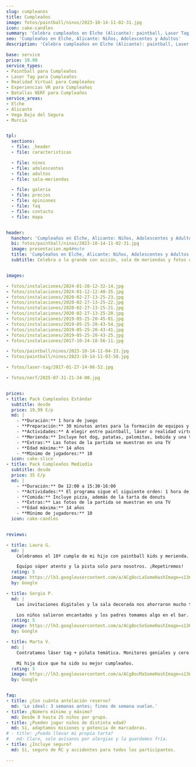 ```yaml
---
slug: cumpleanos
title: Cumpleaños
image: fotos/paintball/ninos/2023-10-14-11-02-31.jpg
icon: cake-candles
summary: 'Celebra cumpleaños en Elche (Alicante): paintball, Laser Tag, VR y NERF. Packs, sala de meriendas y extras. Precios y reserva fácil por WhatsApp.'
seo: 'Cumpleaños en Elche, Alicante: Niños, Adolescentes y Adultos'
description: 'Celebra cumpleaños en Elche (Alicante): paintball, Laser Tag, VR y NERF. Packs, sala de meriendas y extras. Precios y reserva fácil por WhatsApp.'

base: service
price: 19.99
service_types:
- Paintball para Cumpleaños
- Laser Tag para Cumpleaños
- Realidad Virtual para Cumpleaños
- Experiencias VR para Cumpleaños
- Batallas NERF para Cumpleaños
service_areas:
- Elche
- Alicante
- Vega Baja del Segura
- Murcia


tpl:
  sections:
  - file: _header
  - file: caracteristicas

  - file: ninos
  - file: adolescentes
  - file: adultos
  - file: sala-meriendas

  - file: galeria
  - file: precios
  - file: opiniones
  - file: faq
  - file: contacto
  - file: mapa


header:
  hanchor: 'Cumpleaños en Elche, Alicante: Niños, Adolescentes y Adultos'
  bi: fotos/paintball/ninos/2023-10-14-11-02-31.jpg
  image: presentacion.mp4#mute
  title: 'Cumpleaños en Elche, Alicante: Niños, Adolescentes y Adultos'
  subtitle: Celebra a lo grande con acción, sala de meriendas y fotos de recuerdo


images:

- fotos/instalaciones/2024-01-20-12-32-14.jpg
- fotos/instalaciones/2024-01-12-12-40-35.jpg
- fotos/instalaciones/2020-02-27-13-25-23.jpg
- fotos/instalaciones/2020-02-27-13-25-22.jpg
- fotos/instalaciones/2020-02-27-13-25-21.jpg
- fotos/instalaciones/2020-02-27-13-25-20.jpg
- fotos/instalaciones/2019-05-25-20-45-01.jpg
- fotos/instalaciones/2019-05-25-20-43-54.jpg
- fotos/instalaciones/2019-05-25-20-43-41.jpg
- fotos/instalaciones/2019-05-25-20-43-25.jpg
- fotos/instalaciones/2017-10-24-18-56-11.jpg

- fotos/paintball/ninos/2023-10-14-11-04-33.jpg
- fotos/paintball/ninos/2023-10-14-11-03-50.jpg

- fotos/laser-tag/2017-01-27-14-06-52.jpg

- fotos/nerf/2025-07-31-21-34-00.jpg


prices:
- title: Pack Cumpleaños Estándar
  subtitle: desde
  price: 19,99 €/p
  md: |
    - **Duración:** 1 hora de juego
    - **Preparación:** 30 minutos antes para la formación de equipos y el equipamiento
    - **Actividades:** A elegir entre paintball, láser o realidad virtual (VR)
    - **Merienda:** Incluye hot dog, patatas, palomitas, bebida y una tarta de donuts con velas
    - **Extras:** Las fotos de la partida se muestran en una TV
    - **Edad máxima:** 14 años
    - **Mínimo de jugadores:** 10
  icon: cake-slice
- title: Pack Cumpleaños Mediodía
  subtitle: desde
  price: 35 €/p
  md: |
    - **Duración:** De 12:00 a 15:30-16:00
    - **Actividades:** El programa sigue el siguiente orden: 1 hora de paintball, comida de pizza, 1 hora de juego de láser, y tarta de donuts
    - **Comida:** Incluye pizza, además de la tarta de donuts
    - **Extras:** Las fotos de la partida se muestran en una TV
    - **Edad máxima:** 14 años
    - **Mínimo de jugadores:** 10
  icon: cake-candles


reviews:

- title: Laura G.
  md: |
    Celebramos el 10º cumple de mi hijo con paintball kids y merienda.

    Equipo súper atento y la pista solo para nosotros. ¡Repetiremos!
  rating: 5
  image: https://lh3.googleusercontent.com/a/ACg8ocLaSomeHashImage=s136
  by: Google

- title: Sergio P.
  md: |
    Las invitaciones digitales y la sala decorada nos ahorraron mucho trabajo.

    Los niños salieron encantados y los padres tomamos algo en el bar.
  rating: 5
  image: https://lh3.googleusercontent.com/a/ACg8ocSeSomeHashImage=s136
  by: Google

- title: Marta V.
  md: |
    Contratamos láser tag + piñata temática. Monitores geniales y cero estrés.

    Mi hija dice que ha sido su mejor cumpleaños.
  rating: 5
  image: https://lh3.googleusercontent.com/a/ACg8ocMaSomeHashImage=s136
  by: Google


faq:
- title: ¿Con cuánta antelación reservo?
  md: 'Lo ideal: 3 semanas antes; fines de semana vuelan.'
- title: ¿Número mínimo y máximo?
  md: Desde 8 hasta 25 niños por grupo.
- title: ¿Pueden jugar niños de distinta edad?
  md: Sí, adaptamos misiones y potencia de marcadoras.
# - title: ¿Puedo llevar mi propia tarta?
#   md: Claro, solo avísanos por alergias y la guardamos fría.
- title: ¿Incluye seguro?
  md: Sí, seguro de RC y accidentes para todos los participantes.

---
```



